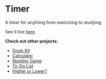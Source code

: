 # Timer
 A timer for anything from exercizing to studying


See it live [here](https://sophie-tsai.github.io/Timer/).

**Check out other projects:**
- [Drum Kit](https://sophie-tsai.github.io/Drum-Kit/)
- [Calculator](https://sophie-tsai.github.io/Calculator/)
- [Number Game](https://sophie-tsai.github.io/Number-Game/)
- [To-Do List](https://sophie-tsai.github.io/To-Do-List/)
- [Higher or Lower?](https://sophie-tsai.github.io/Higher-Lower/)
